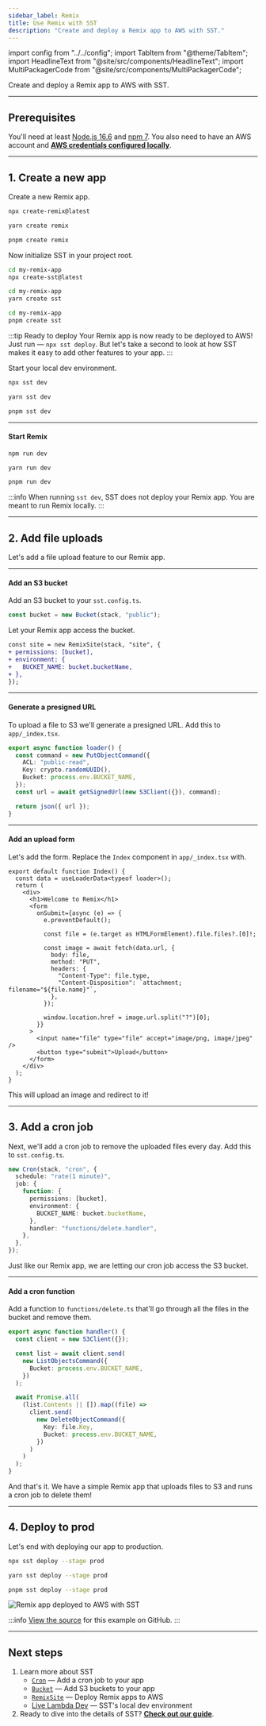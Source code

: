 ```yaml
---
sidebar_label: Remix
title: Use Remix with SST
description: "Create and deploy a Remix app to AWS with SST."
---
```


import config from "../../config";
import TabItem from "@theme/TabItem";
import HeadlineText from "@site/src/components/HeadlineText";
import MultiPackagerCode from "@site/src/components/MultiPackagerCode";

<HeadlineText>

Create and deploy a Remix app to AWS with SST.

</HeadlineText>

---

## Prerequisites

You'll need at least [Node.js 16.6](https://nodejs.org/) and [npm 7](https://www.npmjs.com/). You also need to have an AWS account and [**AWS credentials configured locally**](advanced/iam-credentials.md#loading-from-a-file).

---

## 1. Create a new app

Create a new Remix app.

<MultiPackagerCode>
<TabItem value="npm">

```bash
npx create-remix@latest
```

</TabItem>
<TabItem value="yarn">

```bash
yarn create remix
```

</TabItem>
<TabItem value="pnpm">

```bash
pnpm create remix
```

</TabItem>
</MultiPackagerCode>

Now initialize SST in your project root.

<MultiPackagerCode>
<TabItem value="npm">

```bash
cd my-remix-app
npx create-sst@latest
```

</TabItem>
<TabItem value="yarn">

```bash
cd my-remix-app
yarn create sst
```

</TabItem>
<TabItem value="pnpm">

```bash
cd my-remix-app
pnpm create sst
```

</TabItem>
</MultiPackagerCode>

:::tip Ready to deploy
Your Remix app is now ready to be deployed to AWS! Just run — `npx sst deploy`. But let's take a second to look at how SST makes it easy to add other features to your app.
:::

Start your local dev environment.

<MultiPackagerCode>
<TabItem value="npm">

```bash
npx sst dev
```

</TabItem>
<TabItem value="yarn">

```bash
yarn sst dev
```

</TabItem>
<TabItem value="pnpm">

```bash
pnpm sst dev
```

</TabItem>
</MultiPackagerCode>

---

#### Start Remix

<MultiPackagerCode>
<TabItem value="npm">

```bash
npm run dev
```

</TabItem>
<TabItem value="yarn">

```bash
yarn run dev
```

</TabItem>
<TabItem value="pnpm">

```bash
pnpm run dev
```

</TabItem>
</MultiPackagerCode>

:::info
When running `sst dev`, SST does not deploy your Remix app. You are meant to run Remix locally.
:::

---

## 2. Add file uploads

Let's add a file upload feature to our Remix app.

---

#### Add an S3 bucket

Add an S3 bucket to your `sst.config.ts`.

```ts title="sst.config.ts"
const bucket = new Bucket(stack, "public");
```

Let your Remix app access the bucket.

```diff title="sst.config.ts"
const site = new RemixSite(stack, "site", {
+ permissions: [bucket],
+ environment: {
+   BUCKET_NAME: bucket.bucketName,
+ },
});
```

---

#### Generate a presigned URL

To upload a file to S3 we'll generate a presigned URL. Add this to `app/_index.tsx`.

```ts title="app/_index.tsx" {5}
export async function loader() {
  const command = new PutObjectCommand({
    ACL: "public-read",
    Key: crypto.randomUUID(),
    Bucket: process.env.BUCKET_NAME,
  });
  const url = await getSignedUrl(new S3Client({}), command);

  return json({ url });
}
```

---

#### Add an upload form

Let's add the form. Replace the `Index` component in `app/_index.tsx` with.

```tsx title="app/_index.tsx"
export default function Index() {
  const data = useLoaderData<typeof loader>();
  return (
    <div>
      <h1>Welcome to Remix</h1>
      <form
        onSubmit={async (e) => {
          e.preventDefault();

          const file = (e.target as HTMLFormElement).file.files?.[0]!;

          const image = await fetch(data.url, {
            body: file,
            method: "PUT",
            headers: {
              "Content-Type": file.type,
              "Content-Disposition": `attachment; filename="${file.name}"`,
            },
          });

          window.location.href = image.url.split("?")[0];
        }}
      >
        <input name="file" type="file" accept="image/png, image/jpeg" />
        <button type="submit">Upload</button>
      </form>
    </div>
  );
}
```

This will upload an image and redirect to it!

---

## 3. Add a cron job

Next, we'll add a cron job to remove the uploaded files every day. Add this to `sst.config.ts`.

```ts title="sst.config.ts"
new Cron(stack, "cron", {
  schedule: "rate(1 minute)",
  job: {
    function: {
      permissions: [bucket],
      environment: {
        BUCKET_NAME: bucket.bucketName,
      },
      handler: "functions/delete.handler",
    },
  },
});
```

Just like our Remix app, we are letting our cron job access the S3 bucket.

---

#### Add a cron function

Add a function to `functions/delete.ts` that'll go through all the files in the bucket and remove them.

```ts title="functions/delete.ts"
export async function handler() {
  const client = new S3Client({});

  const list = await client.send(
    new ListObjectsCommand({
      Bucket: process.env.BUCKET_NAME,
    })
  );

  await Promise.all(
    (list.Contents || []).map((file) =>
      client.send(
        new DeleteObjectCommand({
          Key: file.Key,
          Bucket: process.env.BUCKET_NAME,
        })
      )
    )
  );
}
```

And that's it. We have a simple Remix app that uploads files to S3 and runs a cron job to delete them!

---

## 4. Deploy to prod

Let's end with deploying our app to production.

<MultiPackagerCode>
<TabItem value="npm">

```bash
npx sst deploy --stage prod
```

</TabItem>
<TabItem value="yarn">

```bash
yarn sst deploy --stage prod
```

</TabItem>
<TabItem value="pnpm">

```bash
pnpm sst deploy --stage prod
```

</TabItem>
</MultiPackagerCode>

![Remix app deployed to AWS with SST](/img/start/remix-app-deployed-to-aws-with-sst.png)

:::info
[View the source](https://github.com/sst/sst/tree/master/examples/quickstart-remix) for this example on GitHub.
:::

---

## Next steps

1. Learn more about SST
   - [`Cron`](../constructs/Cron.md) — Add a cron job to your app
   - [`Bucket`](../constructs/Bucket.md) — Add S3 buckets to your app
   - [`RemixSite`](../constructs/RemixSite.md) — Deploy Remix apps to AWS
   - [Live Lambda Dev](../live-lambda-development.md) — SST's local dev environment
2. Ready to dive into the details of SST? <a href={config.guide}>**Check out our guide**</a>.
